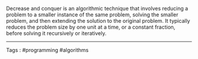 Decrease and conquer is an algorithmic technique that involves reducing a problem to a smaller instance of the same problem, solving the smaller problem, and then extending the solution to the original problem. It typically reduces the problem size by one unit at a time, or a constant fraction, before solving it recursively or iteratively.
 ___
 Tags : #programming #algorithms 